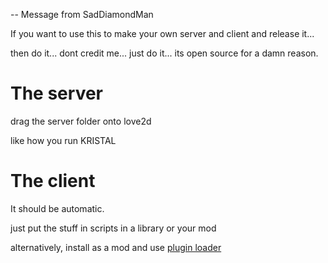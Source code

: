 

-- Message from SadDiamondMan

If you want to use this to make your own server and client and release it...

then do it... dont credit me... just do it... its open source for a damn reason.

# The server

drag the server folder onto love2d

like how you run KRISTAL

# The client

It should be automatic.

just put the stuff in scripts in a library or your mod

alternatively, install as a mod and use [plugin loader](<https://github.com/polypoyo/kristal-pluginloader>)